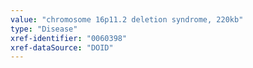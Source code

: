 ```yaml
---
value: "chromosome 16p11.2 deletion syndrome, 220kb"
type: "Disease"
xref-identifier: "0060398"
xref-dataSource: "DOID"
---
```

